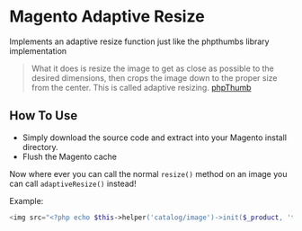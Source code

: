 Magento Adaptive Resize
=======================

Implements an adaptive resize function just like the phpthumbs library implementation

> What it does is resize the image to get as close as possible to the desired dimensions, then crops the image down to the proper size from the center.
> This is called adaptive resizing.
> [phpThumb](http://trac.gxdlabs.com/projects/phpthumb/wiki/Docs/BasicUsage#AdaptiveResizing)

How To Use
----------

- Simply download the source code and extract into your Magento install directory.
- Flush the Magento cache

Now where ever you can call the normal `resize()` method on an image you can call `adaptiveResize()` instead!

Example:

``` php
<img src="<?php echo $this->helper('catalog/image')->init($_product, 'thumbnail')->adaptiveResize(160, 213) ?>" width="160" height="213" alt="<?php echo $this->htmlEscape($_product->getName()); ?>" />
```